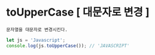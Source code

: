 # toUpperCase [ 대문자로 변경 ]

```
문자열을 대문자로 변경시킨다.
```

```js
let js = 'Javascript';
console.log(js.toUpperCase()); // 'JAVASCRIPT'
```
